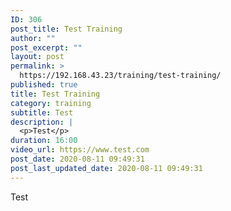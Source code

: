 ```yaml
---
ID: 306
post_title: Test Training
author: ""
post_excerpt: ""
layout: post
permalink: >
  https://192.168.43.23/training/test-training/
published: true
title: Test Training
category: training
subtitle: Test
description: |
  <p>Test</p>
duration: 16:00
video_url: https://www.test.com
post_date: 2020-08-11 09:49:31
post_last_updated_date: 2020-08-11 09:49:31
---
```

Test